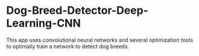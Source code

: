 # Dog-Breed-Detector-Deep-Learning-CNN
This app uses convolutional neural networks and several optimization tools to optimally train a network to detect dog breeds.
